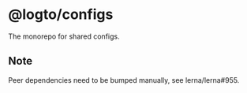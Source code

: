 # @logto/configs

The monorepo for shared configs.

## Note

Peer dependencies need to be bumped manually, see lerna/lerna#955.
